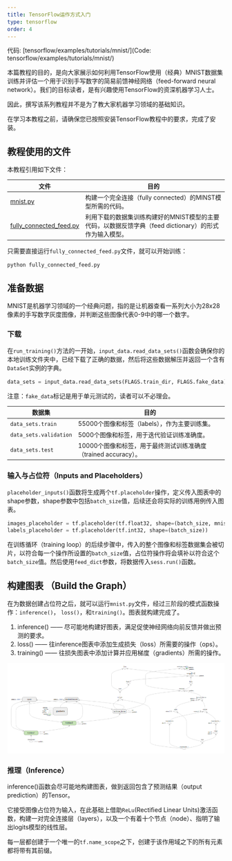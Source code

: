 ```yaml
---
title: TensorFlow运作方式入门
type: tensorflow
order: 4
---
```


代码: [tensorflow/examples/tutorials/mnist/](Code: tensorflow/examples/tutorials/mnist/)

本篇教程的目的，是向大家展示如何利用TensorFlow使用（经典）MNIST数据集训练并评估一个用于识别手写数字的简易前馈神经网络（feed-forward neural network）。我们的目标读者，是有兴趣使用TensorFlow的资深机器学习人士。

因此，撰写该系列教程并不是为了教大家机器学习领域的基础知识。

在学习本教程之前，请确保您已按照安装TensorFlow教程中的要求，完成了安装。

## 教程使用的文件
本教程引用如下文件：

文件 | 目的
--- | ---
[mnist.py](https://www.github.com/tensorflow/tensorflow/blob/master/tensorflow/examples/tutorials/mnist/mnist.py) | 构建一个完全连接（fully connected）的MINST模型所需的代码。
[fully_connected_feed.py](https://www.github.com/tensorflow/tensorflow/blob/master/tensorflow/examples/tutorials/mnist/fully_connected_feed.py) | 利用下载的数据集训练构建好的MNIST模型的主要代码，以数据反馈字典（feed dictionary）的形式作为输入模型。

只需要直接运行`fully_connected_feed.py`文件，就可以开始训练：

``` bash
python fully_connected_feed.py
```

## 准备数据

MNIST是机器学习领域的一个经典问题，指的是让机器查看一系列大小为28x28像素的手写数字灰度图像，并判断这些图像代表0-9中的哪一个数字。

### 下载

在`run_training()`方法的一开始，`input_data.read_data_sets()`函数会确保你的本地训练文件夹中，已经下载了正确的数据，然后将这些数据解压并返回一个含有`DataSet`实例的字典。

``` python
data_sets = input_data.read_data_sets(FLAGS.train_dir, FLAGS.fake_data)
```
注意：`fake_data`标记是用于单元测试的，读者可以不必理会。

数据集 | 目的
--- | ---
`data_sets.train` | 55000个图像和标签（labels），作为主要训练集。
`data_sets.validation` | 5000个图像和标签，用于迭代验证训练准确度。
`data_sets.test` | 10000个图像和标签，用于最终测试训练准确度（trained accuracy）。

### 输入与占位符（Inputs and Placeholders）

`placeholder_inputs()`函数将生成两个`tf.placeholder`操作，定义传入图表中的shape参数，shape参数中包括`batch_size`值，后续还会将实际的训练用例传入图表。

``` python
images_placeholder = tf.placeholder(tf.float32, shape=(batch_size, mnist.IMAGE_PIXELS))
labels_placeholder = tf.placeholder(tf.int32, shape=(batch_size))
```

在训练循环（training loop）的后续步骤中，传入的整个图像和标签数据集会被切片，以符合每一个操作所设置的`batch_size`值，占位符操作将会填补以符合这个`batch_size`值。然后使用`feed_dict`参数，将数据传入`sess.run()`函数。

## 构建图表 （Build the Graph）

在为数据创建占位符之后，就可以运行`mnist.py`文件，经过三阶段的模式函数操作：`inference()`， `loss()`，和`training()`。图表就构建完成了。

1. inference() —— 尽可能地构建好图表，满足促使神经网络向前反馈并做出预测的要求。
2. loss() —— 往inference图表中添加生成损失（loss）所需要的操作（ops）。
3. training() —— 往损失图表中添加计算并应用梯度（gradients）所需的操作。

![](images/6725d75a.png)

### 推理（Inference）

inference()函数会尽可能地构建图表，做到返回包含了预测结果（output prediction）的Tensor。

它接受图像占位符为输入，在此基础上借助`ReLu`(Rectified Linear Units)激活函数，构建一对完全连接层（layers），以及一个有着十个节点（node）、指明了输出logits模型的线性层。

每一层都创建于一个唯一的`tf.name_scope`之下，创建于该作用域之下的所有元素都将带有其前缀。